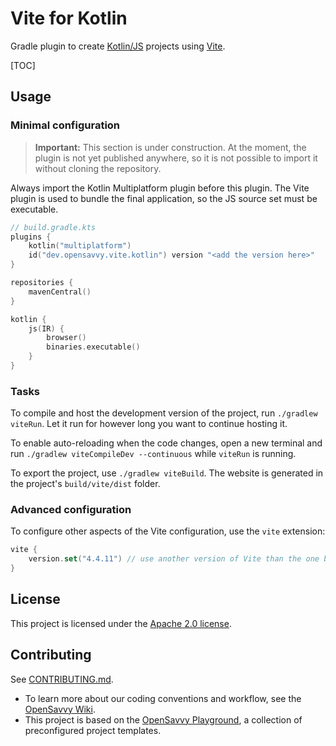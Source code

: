 # Vite for Kotlin

Gradle plugin to create [Kotlin/JS](https://kotlinlang.org/docs/js-overview.html) projects using [Vite](https://vitejs.dev/).

[TOC]

## Usage

### Minimal configuration

> **Important:**
> This section is under construction.
> At the moment, the plugin is not yet published anywhere, so it is not possible to import it without cloning the repository.

Always import the Kotlin Multiplatform plugin before this plugin.
The Vite plugin is used to bundle the final application, so the JS source set must be executable.

```kotlin
// build.gradle.kts
plugins {
	kotlin("multiplatform")
	id("dev.opensavvy.vite.kotlin") version "<add the version here>"
}

repositories {
	mavenCentral()
}

kotlin {
	js(IR) {
		browser()
		binaries.executable()
	}
}
```

### Tasks

To compile and host the development version of the project, run `./gradlew viteRun`.
Let it run for however long you want to continue hosting it.

To enable auto-reloading when the code changes, open a new terminal and run `./gradlew viteCompileDev --continuous` while `viteRun` is running.

To export the project, use `./gradlew viteBuild`. The website is generated in the project's `build/vite/dist` folder.

### Advanced configuration

To configure other aspects of the Vite configuration, use the `vite` extension:
```kotlin
vite {
	version.set("4.4.11") // use another version of Vite than the one bundled with the plugin
}
```

## License

This project is licensed under the [Apache 2.0 license](LICENSE).

## Contributing

See [CONTRIBUTING.md](CONTRIBUTING.md).
- To learn more about our coding conventions and workflow, see the [OpenSavvy Wiki](https://gitlab.com/opensavvy/wiki/-/blob/main/README.md#wiki).
- This project is based on the [OpenSavvy Playground](docs/playground/README.md), a collection of preconfigured project templates.
